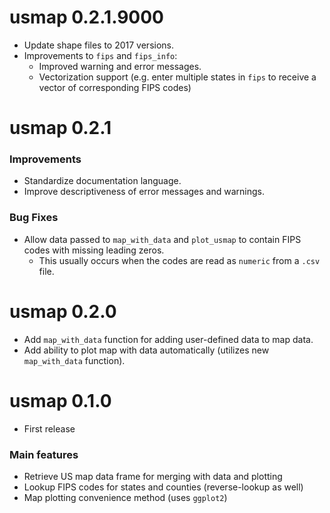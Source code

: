 # usmap 0.2.1.9000
* Update shape files to 2017 versions.
* Improvements to `fips` and `fips_info`:
  * Improved warning and error messages.
  * Vectorization support (e.g. enter multiple states in `fips` to receive a vector of corresponding FIPS codes)

# usmap 0.2.1

### Improvements
* Standardize documentation language.
* Improve descriptiveness of error messages and warnings.
### Bug Fixes
* Allow data passed to `map_with_data` and `plot_usmap` to contain FIPS codes with missing leading zeros.
  * This usually occurs when the codes are read as `numeric` from a `.csv` file.

# usmap 0.2.0

* Add `map_with_data` function for adding user-defined data to map data.
* Add ability to plot map with data automatically (utilizes new `map_with_data` function).

# usmap 0.1.0

* First release

### Main features

* Retrieve US map data frame for merging with data and plotting
* Lookup FIPS codes for states and counties (reverse-lookup as well)
* Map plotting convenience method (uses `ggplot2`)
